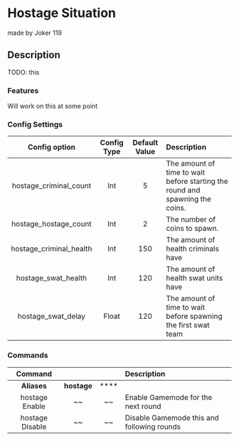 Hostage Situation
======
made by Joker 119
## Description
TODO: this

### Features
Will work on this at some point

### Config Settings
Config option | Config Type | Default Value | Description
:---: | :---: | :---: | :------
hostage_criminal_count | Int | 5 | The amount of time to wait before starting the round and spawning the coins.
hostage_hostage_count | Int | 2 | The number of coins to spawn.
hostage_criminal_health | Int | 150 | The amount of health criminals have
hostage_swat_health | Int | 120 | The amount of health swat units have
hostage_swat_delay | Float | 120 | The amount of time to wait before spawning the first swat team

### Commands
  Command |  |  | Description
:---: | :---: | :---: | :------
**Aliases** | **hostage** | ****
hostage Enable | ~~ | ~~ | Enable Gamemode for the next round
hostage Disable | ~~ | ~~ | Disable Gamemode this and following rounds

